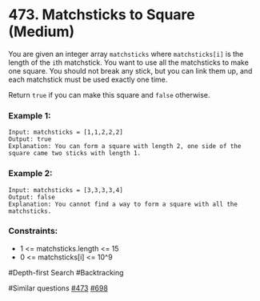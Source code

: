 # 473. Matchsticks to Square (Medium)

You are given an integer array `matchsticks` where `matchsticks[i]` is the length of the `i`th matchstick. You want to use all the matchsticks to make one square. You should not break any stick, but you can link them up, and each matchstick must be used exactly one time.

Return `true` if you can make this square and `false` otherwise.

### Example 1:

```
Input: matchsticks = [1,1,2,2,2]
Output: true
Explanation: You can form a square with length 2, one side of the square came two sticks with length 1.
```

### Example 2:

```
Input: matchsticks = [3,3,3,3,4]
Output: false
Explanation: You cannot find a way to form a square with all the matchsticks.
```

### Constraints:

- 1 <= matchsticks.length <= 15
- 0 <= matchsticks[i] <= 10^9

#Depth-first Search #Backtracking

#Similar questions [#473](../p473m/README.md) [#698](../p698m/README.md)
